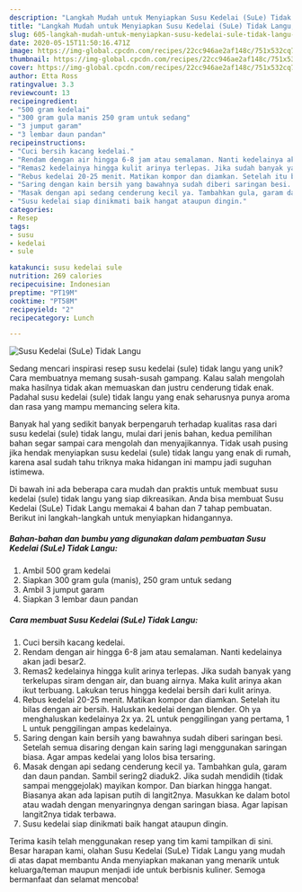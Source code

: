 ```yaml
---
description: "Langkah Mudah untuk Menyiapkan Susu Kedelai (SuLe) Tidak Langu, Bikin Ngiler"
title: "Langkah Mudah untuk Menyiapkan Susu Kedelai (SuLe) Tidak Langu, Bikin Ngiler"
slug: 605-langkah-mudah-untuk-menyiapkan-susu-kedelai-sule-tidak-langu-bikin-ngiler
date: 2020-05-15T11:50:16.471Z
image: https://img-global.cpcdn.com/recipes/22cc946ae2af148c/751x532cq70/susu-kedelai-sule-tidak-langu-foto-resep-utama.jpg
thumbnail: https://img-global.cpcdn.com/recipes/22cc946ae2af148c/751x532cq70/susu-kedelai-sule-tidak-langu-foto-resep-utama.jpg
cover: https://img-global.cpcdn.com/recipes/22cc946ae2af148c/751x532cq70/susu-kedelai-sule-tidak-langu-foto-resep-utama.jpg
author: Etta Ross
ratingvalue: 3.3
reviewcount: 13
recipeingredient:
- "500 gram kedelai"
- "300 gram gula manis 250 gram untuk sedang"
- "3 jumput garam"
- "3 lembar daun pandan"
recipeinstructions:
- "Cuci bersih kacang kedelai."
- "Rendam dengan air hingga 6-8 jam atau semalaman. Nanti kedelainya akan jadi besar2."
- "Remas2 kedelainya hingga kulit arinya terlepas. Jika sudah banyak yang terkelupas siram dengan air, dan buang airnya. Maka kulit arinya akan ikut terbuang. Lakukan terus hingga kedelai bersih dari kulit arinya."
- "Rebus kedelai 20-25 menit. Matikan kompor dan diamkan. Setelah itu bilas dengan air bersih. Haluskan kedelai dengan blender. Oh ya menghaluskan kedelainya 2x ya. 2L untuk penggilingan yang pertama, 1 L untuk penggilingan ampas kedelainya."
- "Saring dengan kain bersih yang bawahnya sudah diberi saringan besi. Setelah semua disaring dengan kain saring lagi menggunakan saringan biasa. Agar ampas kedelai yang lolos bisa tersaring."
- "Masak dengan api sedang cenderung kecil ya. Tambahkan gula, garam dan daun pandan. Sambil sering2 diaduk2. Jika sudah mendidih (tidak sampai menggejolak) mayikan kompor. Dan biarkan hingga hangat. Biasanya akan ada lapisan putih di langit2nya. Masukkan ke dalam botol atau wadah dengan menyaringnya dengan saringan biasa. Agar lapisan langit2nya tidak terbawa."
- "Susu kedelai siap dinikmati baik hangat ataupun dingin."
categories:
- Resep
tags:
- susu
- kedelai
- sule

katakunci: susu kedelai sule 
nutrition: 269 calories
recipecuisine: Indonesian
preptime: "PT19M"
cooktime: "PT58M"
recipeyield: "2"
recipecategory: Lunch

---
```



![Susu Kedelai (SuLe) Tidak Langu](https://img-global.cpcdn.com/recipes/22cc946ae2af148c/751x532cq70/susu-kedelai-sule-tidak-langu-foto-resep-utama.jpg)

Sedang mencari inspirasi resep susu kedelai (sule) tidak langu yang unik? Cara membuatnya memang susah-susah gampang. Kalau salah mengolah maka hasilnya tidak akan memuaskan dan justru cenderung tidak enak. Padahal susu kedelai (sule) tidak langu yang enak seharusnya punya aroma dan rasa yang mampu memancing selera kita.



Banyak hal yang sedikit banyak berpengaruh terhadap kualitas rasa dari susu kedelai (sule) tidak langu, mulai dari jenis bahan, kedua pemilihan bahan segar sampai cara mengolah dan menyajikannya. Tidak usah pusing jika hendak menyiapkan susu kedelai (sule) tidak langu yang enak di rumah, karena asal sudah tahu triknya maka hidangan ini mampu jadi suguhan istimewa.


Di bawah ini ada beberapa cara mudah dan praktis untuk membuat susu kedelai (sule) tidak langu yang siap dikreasikan. Anda bisa membuat Susu Kedelai (SuLe) Tidak Langu memakai 4 bahan dan 7 tahap pembuatan. Berikut ini langkah-langkah untuk menyiapkan hidangannya.

<!--inarticleads1-->

##### Bahan-bahan dan bumbu yang digunakan dalam pembuatan Susu Kedelai (SuLe) Tidak Langu:

1. Ambil 500 gram kedelai
1. Siapkan 300 gram gula (manis), 250 gram untuk sedang
1. Ambil 3 jumput garam
1. Siapkan 3 lembar daun pandan




<!--inarticleads2-->

##### Cara membuat Susu Kedelai (SuLe) Tidak Langu:

1. Cuci bersih kacang kedelai.
1. Rendam dengan air hingga 6-8 jam atau semalaman. Nanti kedelainya akan jadi besar2.
1. Remas2 kedelainya hingga kulit arinya terlepas. Jika sudah banyak yang terkelupas siram dengan air, dan buang airnya. Maka kulit arinya akan ikut terbuang. Lakukan terus hingga kedelai bersih dari kulit arinya.
1. Rebus kedelai 20-25 menit. Matikan kompor dan diamkan. Setelah itu bilas dengan air bersih. Haluskan kedelai dengan blender. Oh ya menghaluskan kedelainya 2x ya. 2L untuk penggilingan yang pertama, 1 L untuk penggilingan ampas kedelainya.
1. Saring dengan kain bersih yang bawahnya sudah diberi saringan besi. Setelah semua disaring dengan kain saring lagi menggunakan saringan biasa. Agar ampas kedelai yang lolos bisa tersaring.
1. Masak dengan api sedang cenderung kecil ya. Tambahkan gula, garam dan daun pandan. Sambil sering2 diaduk2. Jika sudah mendidih (tidak sampai menggejolak) mayikan kompor. Dan biarkan hingga hangat. Biasanya akan ada lapisan putih di langit2nya. Masukkan ke dalam botol atau wadah dengan menyaringnya dengan saringan biasa. Agar lapisan langit2nya tidak terbawa.
1. Susu kedelai siap dinikmati baik hangat ataupun dingin.




Terima kasih telah menggunakan resep yang tim kami tampilkan di sini. Besar harapan kami, olahan Susu Kedelai (SuLe) Tidak Langu yang mudah di atas dapat membantu Anda menyiapkan makanan yang menarik untuk keluarga/teman maupun menjadi ide untuk berbisnis kuliner. Semoga bermanfaat dan selamat mencoba!
